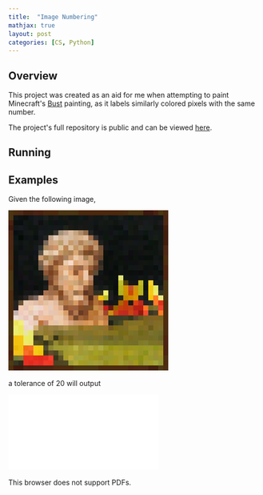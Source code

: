 ```yaml
---
title:  "Image Numbering"
mathjax: true
layout: post
categories: [CS, Python]
---
```


## Overview

This project was created as an aid for me when attempting to paint Minecraft's [Bust](https://minecraft.fandom.com/wiki/Painting#Canvases) painting, as it labels similarly colored pixels with the same number.

The project's full repository is public and can be viewed [here](https://github.com/alecgoedinghaus/imnum).

## Running

## Examples

Given the following image,

![Bust](../assets/images/bust.png)

a tolerance of 20 will output

<object data="../assets/images/output.pdf" type="application/pdf">
    <embed src="../assets/images/output.pdf">
        <p>This browser does not support PDFs.</p>
    </embed>
</object>